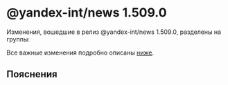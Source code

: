 # @yandex-int/news 1.509.0

<!-- ЧЕЛОВЕЧЕСКОЕ ВСТУПЛЕНИЕ -->

Изменения, вошедшие в релиз @yandex-int/news 1.509.0, разделены на группы:

Все важные изменения подробно описаны [ниже](#Пояснения).

## Пояснения

